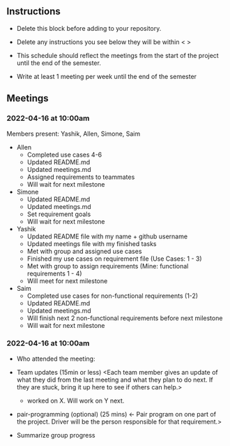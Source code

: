 ## Instructions

- Delete this block before adding to your repository. 

- Delete any instructions you see below they will be within < >
  
- This schedule should reflect the meetings from the start of the project until the end of the semester.

- Write at least 1 meeting per week until the end of the semester

  
## Meetings


### 2022-04-16 at 10:00am
Members present: Yashik, Allen, Simone, Saim
- Allen
   - Completed use cases 4-6
   - Updated README.md
   - Updated meetings.md
   - Assigned requirements to teammates
   - Will wait for next milestone
- Simone
  - Updated README.md
  - Updated meetings.md
  - Set requirement goals
  - Will wait for next milestone
- Yashik
  - Updated README file with my name + github username
  - Updated meetings file with my finished tasks
  - Met with group and assigned use cases
  - Finished my use cases on requirement file (Use Cases: 1 - 3)
  - Met with group to assign requirements (Mine: functional requirements 1 - 4)
  - Will meet for next milestone
- Saim
   - Completed use cases for non-functional requirements (1-2)
   - Updated README.md
   - Updated meetings.md
   - Will finish next 2 non-functional requirements before next milestone
   - Will wait for next milestone
### 2022-04-16 at 10:00am
- Who attended the meeting:
- Team updates (15min or less)
  <Each team member gives an update of what they did from the last meeting and what they plan to do next. If they are stuck, bring it up here to see if others can help.>
  - <name> worked on X. Will work on Y next. 

- pair-programming (optional) (25 mins)
  <- Pair program on one part of the project. Driver will be the person responsible for that requirement.>

- Summarize group progress
